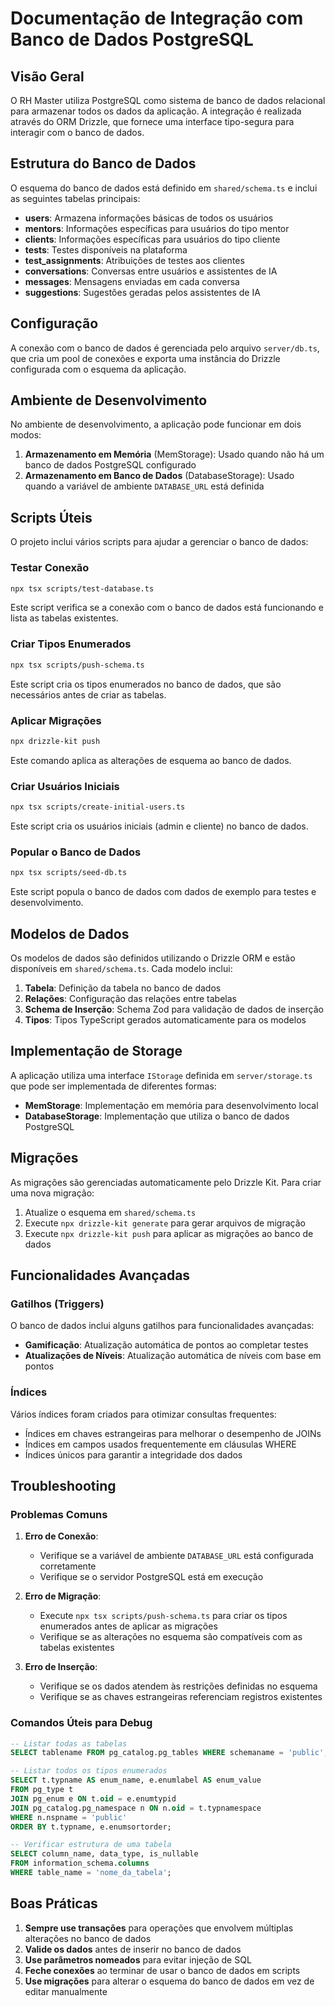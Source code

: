 # Documentação de Integração com Banco de Dados PostgreSQL

## Visão Geral

O RH Master utiliza PostgreSQL como sistema de banco de dados relacional para armazenar todos os dados da aplicação. A integração é realizada através do ORM Drizzle, que fornece uma interface tipo-segura para interagir com o banco de dados.

## Estrutura do Banco de Dados

O esquema do banco de dados está definido em `shared/schema.ts` e inclui as seguintes tabelas principais:

- **users**: Armazena informações básicas de todos os usuários
- **mentors**: Informações específicas para usuários do tipo mentor
- **clients**: Informações específicas para usuários do tipo cliente
- **tests**: Testes disponíveis na plataforma
- **test_assignments**: Atribuições de testes aos clientes
- **conversations**: Conversas entre usuários e assistentes de IA
- **messages**: Mensagens enviadas em cada conversa
- **suggestions**: Sugestões geradas pelos assistentes de IA

## Configuração

A conexão com o banco de dados é gerenciada pelo arquivo `server/db.ts`, que cria um pool de conexões e exporta uma instância do Drizzle configurada com o esquema da aplicação.

## Ambiente de Desenvolvimento

No ambiente de desenvolvimento, a aplicação pode funcionar em dois modos:

1. **Armazenamento em Memória** (MemStorage): Usado quando não há um banco de dados PostgreSQL configurado
2. **Armazenamento em Banco de Dados** (DatabaseStorage): Usado quando a variável de ambiente `DATABASE_URL` está definida

## Scripts Úteis

O projeto inclui vários scripts para ajudar a gerenciar o banco de dados:

### Testar Conexão
```bash
npx tsx scripts/test-database.ts
```
Este script verifica se a conexão com o banco de dados está funcionando e lista as tabelas existentes.

### Criar Tipos Enumerados
```bash
npx tsx scripts/push-schema.ts
```
Este script cria os tipos enumerados no banco de dados, que são necessários antes de criar as tabelas.

### Aplicar Migrações
```bash
npx drizzle-kit push
```
Este comando aplica as alterações de esquema ao banco de dados.

### Criar Usuários Iniciais
```bash
npx tsx scripts/create-initial-users.ts
```
Este script cria os usuários iniciais (admin e cliente) no banco de dados.

### Popular o Banco de Dados
```bash
npx tsx scripts/seed-db.ts
```
Este script popula o banco de dados com dados de exemplo para testes e desenvolvimento.

## Modelos de Dados

Os modelos de dados são definidos utilizando o Drizzle ORM e estão disponíveis em `shared/schema.ts`. Cada modelo inclui:

1. **Tabela**: Definição da tabela no banco de dados
2. **Relações**: Configuração das relações entre tabelas
3. **Schema de Inserção**: Schema Zod para validação de dados de inserção
4. **Tipos**: Tipos TypeScript gerados automaticamente para os modelos

## Implementação de Storage

A aplicação utiliza uma interface `IStorage` definida em `server/storage.ts` que pode ser implementada de diferentes formas:

- **MemStorage**: Implementação em memória para desenvolvimento local
- **DatabaseStorage**: Implementação que utiliza o banco de dados PostgreSQL

## Migrações

As migrações são gerenciadas automaticamente pelo Drizzle Kit. Para criar uma nova migração:

1. Atualize o esquema em `shared/schema.ts`
2. Execute `npx drizzle-kit generate` para gerar arquivos de migração
3. Execute `npx drizzle-kit push` para aplicar as migrações ao banco de dados

## Funcionalidades Avançadas

### Gatilhos (Triggers)

O banco de dados inclui alguns gatilhos para funcionalidades avançadas:

- **Gamificação**: Atualização automática de pontos ao completar testes
- **Atualizações de Níveis**: Atualização automática de níveis com base em pontos

### Índices

Vários índices foram criados para otimizar consultas frequentes:

- Índices em chaves estrangeiras para melhorar o desempenho de JOINs
- Índices em campos usados frequentemente em cláusulas WHERE
- Índices únicos para garantir a integridade dos dados

## Troubleshooting

### Problemas Comuns

1. **Erro de Conexão**:
   - Verifique se a variável de ambiente `DATABASE_URL` está configurada corretamente
   - Verifique se o servidor PostgreSQL está em execução

2. **Erro de Migração**:
   - Execute `npx tsx scripts/push-schema.ts` para criar os tipos enumerados antes de aplicar as migrações
   - Verifique se as alterações no esquema são compatíveis com as tabelas existentes

3. **Erro de Inserção**:
   - Verifique se os dados atendem às restrições definidas no esquema
   - Verifique se as chaves estrangeiras referenciam registros existentes

### Comandos Úteis para Debug

```sql
-- Listar todas as tabelas
SELECT tablename FROM pg_catalog.pg_tables WHERE schemaname = 'public';

-- Listar todos os tipos enumerados
SELECT t.typname AS enum_name, e.enumlabel AS enum_value
FROM pg_type t
JOIN pg_enum e ON t.oid = e.enumtypid
JOIN pg_catalog.pg_namespace n ON n.oid = t.typnamespace
WHERE n.nspname = 'public'
ORDER BY t.typname, e.enumsortorder;

-- Verificar estrutura de uma tabela
SELECT column_name, data_type, is_nullable
FROM information_schema.columns
WHERE table_name = 'nome_da_tabela';
```

## Boas Práticas

1. **Sempre use transações** para operações que envolvem múltiplas alterações no banco de dados
2. **Valide os dados** antes de inserir no banco de dados
3. **Use parâmetros nomeados** para evitar injeção de SQL
4. **Feche conexões** ao terminar de usar o banco de dados em scripts
5. **Use migrações** para alterar o esquema do banco de dados em vez de editar manualmente